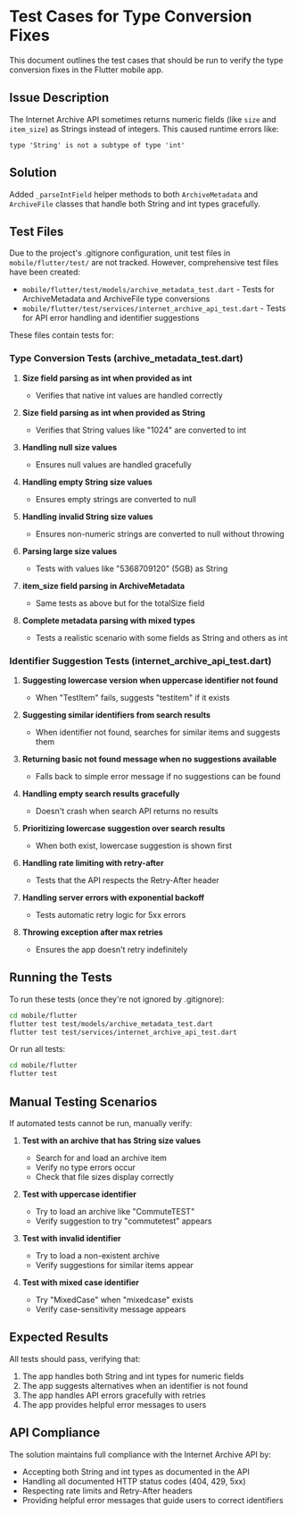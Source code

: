 # Test Cases for Type Conversion Fixes

This document outlines the test cases that should be run to verify the type conversion fixes in the Flutter mobile app.

## Issue Description

The Internet Archive API sometimes returns numeric fields (like `size` and `item_size`) as Strings instead of integers. This caused runtime errors like:

```
type 'String' is not a subtype of type 'int'
```

## Solution

Added `_parseIntField` helper methods to both `ArchiveMetadata` and `ArchiveFile` classes that handle both String and int types gracefully.

## Test Files

Due to the project's .gitignore configuration, unit test files in `mobile/flutter/test/` are not tracked. However, comprehensive test files have been created:

- `mobile/flutter/test/models/archive_metadata_test.dart` - Tests for ArchiveMetadata and ArchiveFile type conversions
- `mobile/flutter/test/services/internet_archive_api_test.dart` - Tests for API error handling and identifier suggestions

These files contain tests for:

### Type Conversion Tests (archive_metadata_test.dart)

1. **Size field parsing as int when provided as int**
   - Verifies that native int values are handled correctly

2. **Size field parsing as int when provided as String**
   - Verifies that String values like "1024" are converted to int

3. **Handling null size values**
   - Ensures null values are handled gracefully

4. **Handling empty String size values**
   - Ensures empty strings are converted to null

5. **Handling invalid String size values**
   - Ensures non-numeric strings are converted to null without throwing

6. **Parsing large size values**
   - Tests with values like "5368709120" (5GB) as String

7. **item_size field parsing in ArchiveMetadata**
   - Same tests as above but for the totalSize field

8. **Complete metadata parsing with mixed types**
   - Tests a realistic scenario with some fields as String and others as int

### Identifier Suggestion Tests (internet_archive_api_test.dart)

1. **Suggesting lowercase version when uppercase identifier not found**
   - When "TestItem" fails, suggests "testitem" if it exists

2. **Suggesting similar identifiers from search results**
   - When identifier not found, searches for similar items and suggests them

3. **Returning basic not found message when no suggestions available**
   - Falls back to simple error message if no suggestions can be found

4. **Handling empty search results gracefully**
   - Doesn't crash when search API returns no results

5. **Prioritizing lowercase suggestion over search results**
   - When both exist, lowercase suggestion is shown first

6. **Handling rate limiting with retry-after**
   - Tests that the API respects the Retry-After header

7. **Handling server errors with exponential backoff**
   - Tests automatic retry logic for 5xx errors

8. **Throwing exception after max retries**
   - Ensures the app doesn't retry indefinitely

## Running the Tests

To run these tests (once they're not ignored by .gitignore):

```bash
cd mobile/flutter
flutter test test/models/archive_metadata_test.dart
flutter test test/services/internet_archive_api_test.dart
```

Or run all tests:

```bash
cd mobile/flutter
flutter test
```

## Manual Testing Scenarios

If automated tests cannot be run, manually verify:

1. **Test with an archive that has String size values**
   - Search for and load an archive item
   - Verify no type errors occur
   - Check that file sizes display correctly

2. **Test with uppercase identifier**
   - Try to load an archive like "CommuteTEST"
   - Verify suggestion to try "commutetest" appears

3. **Test with invalid identifier**
   - Try to load a non-existent archive
   - Verify suggestions for similar items appear

4. **Test with mixed case identifier**
   - Try "MixedCase" when "mixedcase" exists
   - Verify case-sensitivity message appears

## Expected Results

All tests should pass, verifying that:

1. The app handles both String and int types for numeric fields
2. The app suggests alternatives when an identifier is not found
3. The app handles API errors gracefully with retries
4. The app provides helpful error messages to users

## API Compliance

The solution maintains full compliance with the Internet Archive API by:

- Accepting both String and int types as documented in the API
- Handling all documented HTTP status codes (404, 429, 5xx)
- Respecting rate limits and Retry-After headers
- Providing helpful error messages that guide users to correct identifiers
